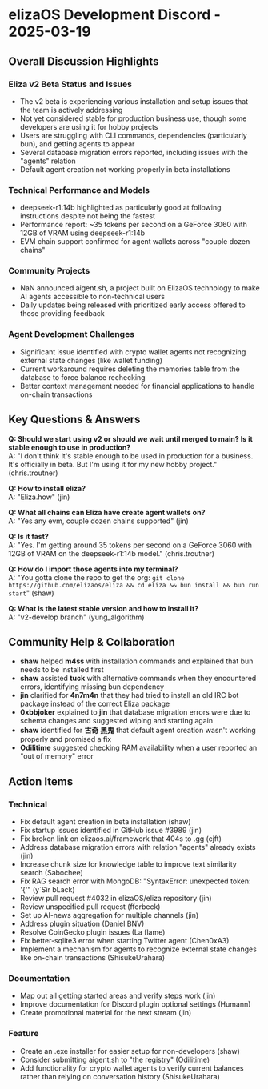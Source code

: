 # elizaOS Development Discord - 2025-03-19

## Overall Discussion Highlights

### Eliza v2 Beta Status and Issues
- The v2 beta is experiencing various installation and setup issues that the team is actively addressing
- Not yet considered stable for production business use, though some developers are using it for hobby projects
- Users are struggling with CLI commands, dependencies (particularly bun), and getting agents to appear
- Several database migration errors reported, including issues with the "agents" relation
- Default agent creation not working properly in beta installations

### Technical Performance and Models
- deepseek-r1:14b highlighted as particularly good at following instructions despite not being the fastest
- Performance report: ~35 tokens per second on a GeForce 3060 with 12GB of VRAM using deepseek-r1:14b
- EVM chain support confirmed for agent wallets across "couple dozen chains"

### Community Projects
- NaN announced aigent.sh, a project built on ElizaOS technology to make AI agents accessible to non-technical users
- Daily updates being released with prioritized early access offered to those providing feedback

### Agent Development Challenges
- Significant issue identified with crypto wallet agents not recognizing external state changes (like wallet funding)
- Current workaround requires deleting the memories table from the database to force balance rechecking
- Better context management needed for financial applications to handle on-chain transactions

## Key Questions & Answers

**Q: Should we start using v2 or should we wait until merged to main? Is it stable enough to use in production?**  
A: "I don't think it's stable enough to be used in production for a business. It's officially in beta. But I'm using it for my new hobby project." (chris.troutner)

**Q: How to install eliza?**  
A: "Eliza.how" (jin)

**Q: What all chains can Eliza have create agent wallets on?**  
A: "Yes any evm, couple dozen chains supported" (jin)

**Q: Is it fast?**  
A: "Yes. I'm getting around 35 tokens per second on a GeForce 3060 with 12GB of VRAM on the deepseek-r1:14b model." (chris.troutner)

**Q: How do I import those agents into my terminal?**  
A: "You gotta clone the repo to get the org: `git clone https://github.com/elizaos/eliza && cd eliza && bun install && bun run start`" (shaw)

**Q: What is the latest stable version and how to install it?**  
A: "v2-develop branch" (yung_algorithm)

## Community Help & Collaboration

- **shaw** helped **m4ss** with installation commands and explained that bun needs to be installed first
- **shaw** assisted **tuck** with alternative commands when they encountered errors, identifying missing bun dependency
- **jin** clarified for **4n7m4n** that they had tried to install an old IRC bot package instead of the correct Eliza package
- **0xbbjoker** explained to **jin** that database migration errors were due to schema changes and suggested wiping and starting again
- **shaw** identified for **古奇 黑鬼** that default agent creation wasn't working properly and promised a fix
- **Odilitime** suggested checking RAM availability when a user reported an "out of memory" error

## Action Items

### Technical
- Fix default agent creation in beta installation (shaw)
- Fix startup issues identified in GitHub issue #3989 (jin)
- Fix broken link on elizaos.ai/framework that 404s to .gg (cjft)
- Address database migration errors with relation "agents" already exists (jin)
- Increase chunk size for knowledge table to improve text similarity search (Sabochee)
- Fix RAG search error with MongoDB: "SyntaxError: unexpected token: '{'" (y`Sir bLack)
- Review pull request #4032 in elizaOS/eliza repository (jin)
- Review unspecified pull request (fforbeck)
- Set up AI-news aggregation for multiple channels (jin)
- Address plugin situation (Daniel BNV)
- Resolve CoinGecko plugin issues (La flame)
- Fix better-sqlite3 error when starting Twitter agent (Chen0xA3)
- Implement a mechanism for agents to recognize external state changes like on-chain transactions (ShisukeUrahara)

### Documentation
- Map out all getting started areas and verify steps work (jin)
- Improve documentation for Discord plugin optional settings (Humann)
- Create promotional material for the next stream (jin)

### Feature
- Create an .exe installer for easier setup for non-developers (shaw)
- Consider submitting aigent.sh to "the registry" (Odilitime)
- Add functionality for crypto wallet agents to verify current balances rather than relying on conversation history (ShisukeUrahara)